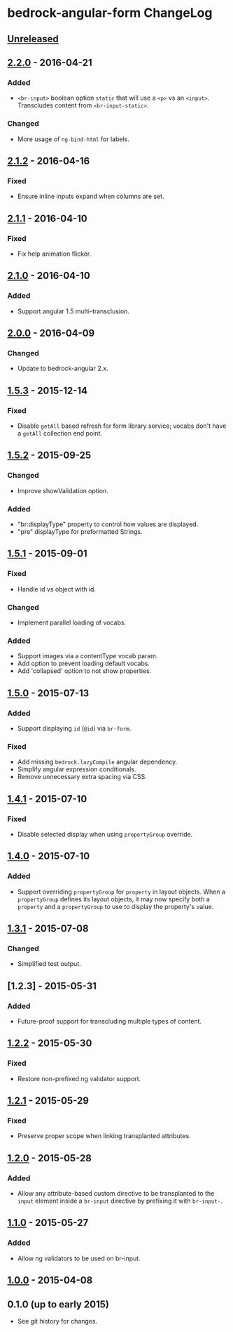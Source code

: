 # bedrock-angular-form ChangeLog

## [Unreleased]

## [2.2.0] - 2016-04-21

### Added
- `<br-input>` boolean option `static` that will use a `<p>` vs an `<input>`.
  Transcludes content from `<br-input-static>`.

### Changed
- More usage of `ng-bind-html` for labels.

## [2.1.2] - 2016-04-16

### Fixed
- Ensure inline inputs expand when columns are set.

## [2.1.1] - 2016-04-10

### Fixed
- Fix help animation flicker.

## [2.1.0] - 2016-04-10

### Added
- Support angular 1.5 multi-transclusion.

## [2.0.0] - 2016-04-09

### Changed
- Update to bedrock-angular 2.x.

## [1.5.3] - 2015-12-14

### Fixed
- Disable `getAll` based refresh for form library service; vocabs don't have
  a `getAll` collection end point.

## [1.5.2] - 2015-09-25

### Changed
- Improve showValidation option.

### Added
- "br:displayType" property to control how values are displayed.
- "pre" displayType for preformatted Strings.

## [1.5.1] - 2015-09-01

### Fixed
- Handle id vs object with id.

### Changed
- Implement parallel loading of vocabs.

### Added
- Support images via a contentType vocab param.
- Add option to prevent loading default vocabs.
- Add 'collapsed' option to not show properties.

## [1.5.0] - 2015-07-13

### Added
- Support displaying `id` (`@id`) via `br-form`.

### Fixed
- Add missing `bedrock.lazyCompile` angular dependency.
- Simplify angular expression conditionals.
- Remove unnecessary extra spacing via CSS.

## [1.4.1] - 2015-07-10

### Fixed
- Disable selected display when using `propertyGroup` override.

## [1.4.0] - 2015-07-10

### Added
- Support overriding `propertyGroup` for `property` in layout objects. When
  a `propertyGroup` defines its layout objects, it may now specify both
  a `property` and a `propertyGroup` to use to display the property's value.

## [1.3.1] - 2015-07-08

### Changed
- Simplified test output.

## [1.2.3] - 2015-05-31

### Added
- Future-proof support for transcluding multiple types of content.

## [1.2.2] - 2015-05-30

### Fixed
- Restore non-prefixed ng validator support.

## [1.2.1] - 2015-05-29

### Fixed
- Preserve proper scope when linking transplanted attributes.

## [1.2.0] - 2015-05-28

### Added
- Allow any attribute-based custom directive to be transplanted to the
  `input` element inside a `br-input` directive by prefixing it with
  `br-input-`.

## [1.1.0] - 2015-05-27

### Added
- Allow ng validators to be used on br-input.

## [1.0.0] - 2015-04-08

## 0.1.0 (up to early 2015)

- See git history for changes.

[Unreleased]: https://github.com/digitalbazaar/bedrock-angular-form/compare/2.2.0...HEAD
[2.2.0]: https://github.com/digitalbazaar/bedrock-angular-form/compare/2.1.2...2.2.0
[2.1.2]: https://github.com/digitalbazaar/bedrock-angular-form/compare/2.1.1...2.1.2
[2.1.1]: https://github.com/digitalbazaar/bedrock-angular-form/compare/2.1.0...2.1.1
[2.1.0]: https://github.com/digitalbazaar/bedrock-angular-form/compare/2.0.0...2.1.0
[2.0.0]: https://github.com/digitalbazaar/bedrock-angular-form/compare/1.5.3...2.0.0
[1.5.3]: https://github.com/digitalbazaar/bedrock-angular-form/compare/1.5.2...1.5.3
[1.5.2]: https://github.com/digitalbazaar/bedrock-angular-form/compare/1.5.1...1.5.2
[1.5.1]: https://github.com/digitalbazaar/bedrock-angular-form/compare/1.5.0...1.5.1
[1.5.0]: https://github.com/digitalbazaar/bedrock-angular-form/compare/1.4.1...1.5.0
[1.4.1]: https://github.com/digitalbazaar/bedrock-angular-form/compare/1.4.0...1.4.1
[1.4.0]: https://github.com/digitalbazaar/bedrock-angular-form/compare/1.3.1...1.4.0
[1.3.1]: https://github.com/digitalbazaar/bedrock-angular-form/compare/1.2.2...1.3.1
[1.2.2]: https://github.com/digitalbazaar/bedrock-angular-form/compare/1.2.1...1.2.2
[1.2.1]: https://github.com/digitalbazaar/bedrock-angular-form/compare/1.2.0...1.2.1
[1.2.0]: https://github.com/digitalbazaar/bedrock-angular-form/compare/1.1.0...1.2.0
[1.1.0]: https://github.com/digitalbazaar/bedrock-angular-form/compare/1.0.0...1.1.0
[1.0.0]: https://github.com/digitalbazaar/bedrock-angular-form/compare/0.1.0...1.0.0

